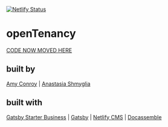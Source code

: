 [![Netlify Status](https://api.netlify.com/api/v1/badges/c398bad3-d323-4315-86c3-6bc79bbc5022/deploy-status)](https://app.netlify.com/sites/opentenancy/deploys)
# openTenancy

[CODE NOW MOVED HERE](https://github.com/open-tenancy)

## built by
[Amy Conroy](https://github.com/amyconroy) | [Anastasia Shmyglia](https://github.com/a-shmyg)

## built with 
[Gatsby Starter Business](https://github.com/v4iv/gatsby-starter-business) | [Gatsby](https://www.gatsbyjs.org) | [Netlify CMS](https://www.netlifycms.org) | [Docassemble](https://docassemble.org)
